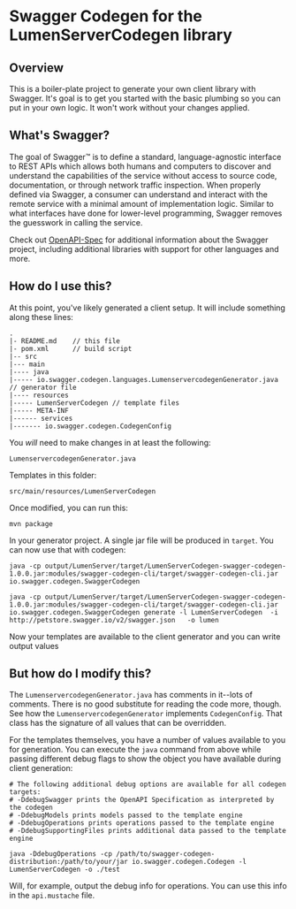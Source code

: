 # Swagger Codegen for the LumenServerCodegen library

## Overview
This is a boiler-plate project to generate your own client library with Swagger.  It's goal is
to get you started with the basic plumbing so you can put in your own logic.  It won't work without
your changes applied.

## What's Swagger?
The goal of Swagger™ is to define a standard, language-agnostic interface to REST APIs which allows both humans and computers to discover and understand the capabilities of the service without access to source code, documentation, or through network traffic inspection. When properly defined via Swagger, a consumer can understand and interact with the remote service with a minimal amount of implementation logic. Similar to what interfaces have done for lower-level programming, Swagger removes the guesswork in calling the service.


Check out [OpenAPI-Spec](https://github.com/OAI/OpenAPI-Specification) for additional information about the Swagger project, including additional libraries with support for other languages and more. 

## How do I use this?
At this point, you've likely generated a client setup.  It will include something along these lines:

```
.
|- README.md    // this file
|- pom.xml      // build script
|-- src
|--- main
|---- java
|----- io.swagger.codegen.languages.LumenservercodegenGenerator.java // generator file
|---- resources
|----- LumenServerCodegen // template files
|----- META-INF
|------ services
|------- io.swagger.codegen.CodegenConfig
```

You _will_ need to make changes in at least the following:

`LumenservercodegenGenerator.java`

Templates in this folder:

`src/main/resources/LumenServerCodegen`

Once modified, you can run this:

```
mvn package
```

In your generator project.  A single jar file will be produced in `target`.  You can now use that with codegen:

```
java -cp output/LumenServer/target/LumenServerCodegen-swagger-codegen-1.0.0.jar:modules/swagger-codegen-cli/target/swagger-codegen-cli.jar io.swagger.codegen.SwaggerCodegen

java -cp output/LumenServer/target/LumenServerCodegen-swagger-codegen-1.0.0.jar:modules/swagger-codegen-cli/target/swagger-codegen-cli.jar   io.swagger.codegen.SwaggerCodegen generate -l LumenServerCodegen  -i http://petstore.swagger.io/v2/swagger.json   -o lumen

```

Now your templates are available to the client generator and you can write output values

## But how do I modify this?
The `LumenservercodegenGenerator.java` has comments in it--lots of comments.  There is no good substitute
for reading the code more, though.  See how the `LumenservercodegenGenerator` implements `CodegenConfig`.
That class has the signature of all values that can be overridden.

For the templates themselves, you have a number of values available to you for generation.
You can execute the `java` command from above while passing different debug flags to show
the object you have available during client generation:

```
# The following additional debug options are available for all codegen targets:
# -DdebugSwagger prints the OpenAPI Specification as interpreted by the codegen
# -DdebugModels prints models passed to the template engine
# -DdebugOperations prints operations passed to the template engine
# -DdebugSupportingFiles prints additional data passed to the template engine

java -DdebugOperations -cp /path/to/swagger-codegen-distribution:/path/to/your/jar io.swagger.codegen.Codegen -l LumenServerCodegen -o ./test
```

Will, for example, output the debug info for operations.  You can use this info
in the `api.mustache` file.
